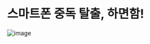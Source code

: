 # 스마트폰 중독 탈출, 하면함!
![image](https://github.com/Team-HMH/HMH_iOS/assets/68178395/2a9f6b2f-57f8-4392-81d4-8197c8ebd1b9)
